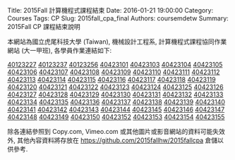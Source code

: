 Title: 2015Fall 計算機程式課程結束
Date: 2016-01-21 19:00:00
Category: Courses
Tags: CP
Slug: 2015fall_cpa_final
Authors: coursemdetw
Summary: 2015Fall CP 課程結束說明

本網站為國立虎尾科技大學 (Taiwan), 機械設計工程系, 計算機程式課程協同作業網站 (大一甲班), 各學員作業連結如下:

<a href='http://2015fallhw.github.io/2015fallcpa/user/40123227/'>40123227</a>
<a href='http://2015fallhw.github.io/2015fallcpa/user/40123237/'>40123237</a>
<a href='http://2015fallhw.github.io/2015fallcpa/user/40123256/'>40123256</a>
<a href='http://2015fallhw.github.io/2015fallcpa/user/40423101/'>40423101</a>
<a href='http://2015fallhw.github.io/2015fallcpa/user/40423103/'>40423103</a>
<a href='http://2015fallhw.github.io/2015fallcpa/user/40423104/'>40423104</a>
<a href='http://2015fallhw.github.io/2015fallcpa/user/40423105/'>40423105</a>
<a href='http://2015fallhw.github.io/2015fallcpa/user/40423106/'>40423106</a>
<a href='http://2015fallhw.github.io/2015fallcpa/user/40423107/'>40423107</a>
<a href='http://2015fallhw.github.io/2015fallcpa/user/40423108/'>40423108</a>
<a href='http://2015fallhw.github.io/2015fallcpa/user/40423109/'>40423109</a>
<a href='http://2015fallhw.github.io/2015fallcpa/user/40423110/'>40423110</a>
<a href='http://2015fallhw.github.io/2015fallcpa/user/40423111/'>40423111</a>
<a href='http://2015fallhw.github.io/2015fallcpa/user/40423112/'>40423112</a>
<a href='http://2015fallhw.github.io/2015fallcpa/user/40423113/'>40423113</a>
<a href='http://2015fallhw.github.io/2015fallcpa/user/40423114/'>40423114</a>
<a href='http://2015fallhw.github.io/2015fallcpa/user/40423115/'>40423115</a>
<a href='http://2015fallhw.github.io/2015fallcpa/user/40423116/'>40423116</a>
<a href='http://2015fallhw.github.io/2015fallcpa/user/40423117/'>40423117</a>
<a href='http://2015fallhw.github.io/2015fallcpa/user/40423118/'>40423118</a>
<a href='http://2015fallhw.github.io/2015fallcpa/user/40423119/'>40423119</a>
<a href='http://2015fallhw.github.io/2015fallcpa/user/40423120/'>40423120</a>
<a href='http://2015fallhw.github.io/2015fallcpa/user/40423121/'>40423121</a>
<a href='http://2015fallhw.github.io/2015fallcpa/user/40423122/'>40423122</a>
<a href='http://2015fallhw.github.io/2015fallcpa/user/40423123/'>40423123</a>
<a href='http://2015fallhw.github.io/2015fallcpa/user/40423124/'>40423124</a>
<a href='http://2015fallhw.github.io/2015fallcpa/user/40423125/'>40423125</a>
<a href='http://2015fallhw.github.io/2015fallcpa/user/40423126/'>40423126</a>
<a href='http://2015fallhw.github.io/2015fallcpa/user/40423127/'>40423127</a>
<a href='http://2015fallhw.github.io/2015fallcpa/user/40423128/'>40423128</a>
<a href='http://2015fallhw.github.io/2015fallcpa/user/40423129/'>40423129</a>
<a href='http://2015fallhw.github.io/2015fallcpa/user/40423130/'>40423130</a>
<a href='http://2015fallhw.github.io/2015fallcpa/user/40423131/'>40423131</a>
<a href='http://2015fallhw.github.io/2015fallcpa/user/40423132/'>40423132</a>
<a href='http://2015fallhw.github.io/2015fallcpa/user/40423133/'>40423133</a>
<a href='http://2015fallhw.github.io/2015fallcpa/user/40423134/'>40423134</a>
<a href='http://2015fallhw.github.io/2015fallcpa/user/40423135/'>40423135</a>
<a href='http://2015fallhw.github.io/2015fallcpa/user/40423136/'>40423136</a>
<a href='http://2015fallhw.github.io/2015fallcpa/user/40423137/'>40423137</a>
<a href='http://2015fallhw.github.io/2015fallcpa/user/40423138/'>40423138</a>
<a href='http://2015fallhw.github.io/2015fallcpa/user/40423139/'>40423139</a>
<a href='http://2015fallhw.github.io/2015fallcpa/user/40423140/'>40423140</a>
<a href='http://2015fallhw.github.io/2015fallcpa/user/40423141/'>40423141</a>
<a href='http://2015fallhw.github.io/2015fallcpa/user/40423142/'>40423142</a>
<a href='http://2015fallhw.github.io/2015fallcpa/user/40423143/'>40423143</a>
<a href='http://2015fallhw.github.io/2015fallcpa/user/40423144/'>40423144</a>
<a href='http://2015fallhw.github.io/2015fallcpa/user/40423145/'>40423145</a>
<a href='http://2015fallhw.github.io/2015fallcpa/user/40423146/'>40423146</a>
<a href='http://2015fallhw.github.io/2015fallcpa/user/40423147/'>40423147</a>
<a href='http://2015fallhw.github.io/2015fallcpa/user/40423148/'>40423148</a>
<a href='http://2015fallhw.github.io/2015fallcpa/user/40423149/'>40423149</a>
<a href='http://2015fallhw.github.io/2015fallcpa/user/40423150/'>40423150</a>
<a href='http://2015fallhw.github.io/2015fallcpa/user/40423152/'>40423152</a>
<a href='http://2015fallhw.github.io/2015fallcpa/user/40423153/'>40423153</a>
<a href='http://2015fallhw.github.io/2015fallcpa/user/40423154/'>40423154</a>
<a href='http://2015fallhw.github.io/2015fallcpa/user/40423155/'>40423155</a>

除各連結參照到 Copy.com, Vimeo.com 或其他圖片或影音網站的資料可能失效外, 其他內容資料將存放在 <https://github.com/2015fallhw/2015fallcpa> 倉儲以供參考.


